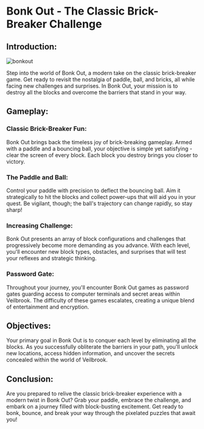 # Bonk Out - The Classic Brick-Breaker Challenge

## Introduction:
![bonkout](https://cdn.discordapp.com/attachments/1051281685234327613/1152988521095766027/image.png)

Step into the world of Bonk Out, a modern take on the classic brick-breaker game. Get ready to revisit the nostalgia of paddle, ball, and bricks, all while facing new challenges and surprises. In Bonk Out, your mission is to destroy all the blocks and overcome the barriers that stand in your way.

## Gameplay:

### Classic Brick-Breaker Fun:

Bonk Out brings back the timeless joy of brick-breaking gameplay. Armed with a paddle and a bouncing ball, your objective is simple yet satisfying - clear the screen of every block. Each block you destroy brings you closer to victory.

### The Paddle and Ball:

Control your paddle with precision to deflect the bouncing ball. Aim it strategically to hit the blocks and collect power-ups that will aid you in your quest. Be vigilant, though; the ball's trajectory can change rapidly, so stay sharp!

### Increasing Challenge:

Bonk Out presents an array of block configurations and challenges that progressively become more demanding as you advance. With each level, you'll encounter new block types, obstacles, and surprises that will test your reflexes and strategic thinking.

### Password Gate:

Throughout your journey, you'll encounter Bonk Out games as password gates guarding access to computer terminals and secret areas within Veilbrook. The difficulty of these games escalates, creating a unique blend of entertainment and encryption.

## Objectives:

Your primary goal in Bonk Out is to conquer each level by eliminating all the blocks. As you successfully obliterate the barriers in your path, you'll unlock new locations, access hidden information, and uncover the secrets concealed within the world of Veilbrook.

## Conclusion:

Are you prepared to relive the classic brick-breaker experience with a modern twist in Bonk Out? Grab your paddle, embrace the challenge, and embark on a journey filled with block-busting excitement. Get ready to bonk, bounce, and break your way through the pixelated puzzles that await you!

